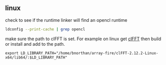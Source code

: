 ## linux

check to see if the runtime linker will find an opencl runtime

```bash
ldconfig --print-cache | grep opencl 
```

make sure the path to clFFT is set.  For example on linux get [clFFT](https://github.com/arrayfire/clFFT) then build or install and add to the path.

```
export LD_LIBRARY_PATH="/home/bnorthan/array-fire/clFFT-2.12.2-Linux-x64/lib64/:$LD_LIBRARY_PATH"
```
